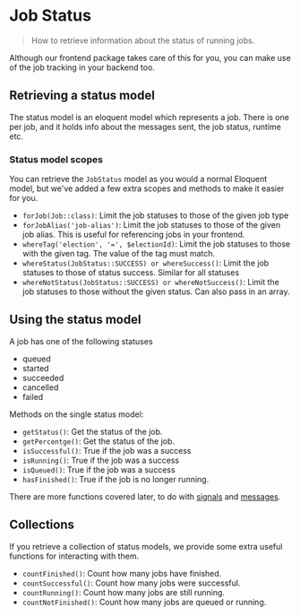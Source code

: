 # Job Status
> How to retrieve information about the status of running jobs.

Although our frontend package takes care of this for you, you can make use of the job tracking in your backend too.

## Retrieving a status model

The status model is an eloquent model which represents a job. There is one per job, and it holds info about the messages sent, the job status, runtime etc.

### Status model scopes

You can retrieve the `JobStatus` model as you would a normal Eloquent model, but we've added a few extra scopes and methods to make it easier for you.

- `forJob(Job::class)`: Limit the job statuses to those of the given job type
- `forJobAlias('job-alias')`: Limit the job statuses to those of the given job alias. This is useful for referencing jobs in your frontend.
- `whereTag('election', '=', $electionId)`: Limit the job statuses to those with the given tag. The value of the tag must match.
- `whereStatus(JobStatus::SUCCESS) or whereSuccess()`: Limit the job statuses to those of status success. Similar for all statuses
- `whereNotStatus(JobStatus::SUCCESS) or whereNotSuccess()`: Limit the job statuses to those without the given status. Can also pass in an array.

## Using the status model

A job has one of the following statuses
- queued
- started
- succeeded
- cancelled
- failed

Methods on the single status model:
- `getStatus()`: Get the status of the job.
- `getPercentge()`: Get the status of the job.
- `isSuccessful()`: True if the job was a success
- `isRunning()`: True if the job was a success
- `isQueued()`: True if the job was a success
- `hasFinished()`: True if the job is no longer running.

There are more functions covered later, to do with [signals](./signals.md) and [messages](./messages.md).

## Collections

If you retrieve a collection of status models, we provide some extra useful functions for interacting with them.

- `countFinished()`: Count how many jobs have finished.
- `countSuccessful()`: Count how many jobs were successful.
- `countRunning()`: Count how many jobs are still running.
- `countNotFinished()`: Count how many jobs are queued or running.


